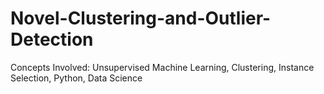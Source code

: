 # Novel-Clustering-and-Outlier-Detection
Concepts Involved: Unsupervised Machine Learning, Clustering, Instance Selection, Python, Data Science
